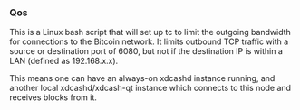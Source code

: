 ### Qos ###

This is a Linux bash script that will set up tc to limit the outgoing bandwidth for connections to the Bitcoin network. It limits outbound TCP traffic with a source or destination port of 6080, but not if the destination IP is within a LAN (defined as 192.168.x.x).

This means one can have an always-on xdcashd instance running, and another local xdcashd/xdcash-qt instance which connects to this node and receives blocks from it.
